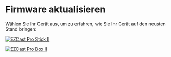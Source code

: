 # Firmware aktualisieren

Wählen Sie Ihr Gerät aus, um zu erfahren, wie Sie Ihr Gerät auf den neusten Stand bringen:

<a href="https://doc.ezcastpro.de/Pro-Stick-D10/firmware-upgrade.html" align="left" target="_self"><img src="/images/ezcastproII_stick_small.png" alt="EZCast Pro Stick II"></a>

<a href="https://doc.ezcastpro.de/Pro-Box-B10/firmware-upgrade.html" align="left" target="_self"><img src="/images/ezcastproII_box_small.jpg" alt="EZCast Pro Box II"></a>

